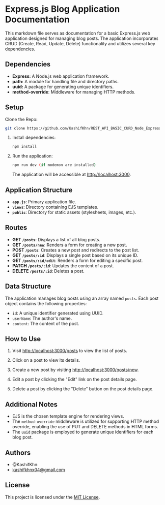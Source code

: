 # Express.js Blog Application Documentation

This markdown file serves as documentation for a basic Express.js web application designed for managing blog posts. The application incorporates CRUD (Create, Read, Update, Delete) functionality and utilizes several key dependencies.

## Dependencies

- **Express:** A Node.js web application framework.
- **path:** A module for handling file and directory paths.
- **uuid:** A package for generating unique identifiers.
- **method-override:** Middleware for managing HTTP methods.

## Setup

 Clone the Repo:

```bash
git clone https://github.com/KashifKhn/REST_API_BASIC_CURD_Node_Express.git
```

1. Install dependencies:

   ```bash
   npm install
   ```

2. Run the application:

   ```bash
   npm run dev (if nodemon are installed)
   ```

   The application will be accessible at [http://localhost:3000](http://localhost:3000).

## Application Structure

- **`app.js`**: Primary application file.
- **`views`**: Directory containing EJS templates.
- **`public`**: Directory for static assets (stylesheets, images, etc.).

## Routes

- **GET `/posts`**: Displays a list of all blog posts.
- **GET `/posts/new`**: Renders a form for creating a new post.
- **POST `/posts`**: Creates a new post and redirects to the post list.
- **GET `/posts/:id`**: Displays a single post based on its unique ID.
- **GET `/posts/:id/edit`**: Renders a form for editing a specific post.
- **PATCH `/posts/:id`**: Updates the content of a post.
- **DELETE `/posts/:id`**: Deletes a post.

## Data Structure

The application manages blog posts using an array named `posts`. Each post object contains the following properties:

- `id`: A unique identifier generated using UUID.
- `userName`: The author's name.
- `content`: The content of the post.

## How to Use

1. Visit [http://localhost:3000/posts](http://localhost:3000/posts) to view the list of posts.

2. Click on a post to view its details.

3. Create a new post by visiting [http://localhost:3000/posts/new](http://localhost:3000/posts/new).

4. Edit a post by clicking the "Edit" link on the post details page.

5. Delete a post by clicking the "Delete" button on the post details page.

## Additional Notes

- EJS is the chosen template engine for rendering views.
- The `method-override` middleware is utilized for supporting HTTP method override, enabling the use of PUT and DELETE methods in HTML forms.
- The `uuid` package is employed to generate unique identifiers for each blog post.

## Authors

- @KashifKhn
- <kashifkhnx04@gmail.com>

## License

This project is licensed under the [MIT License](LICENSE).
